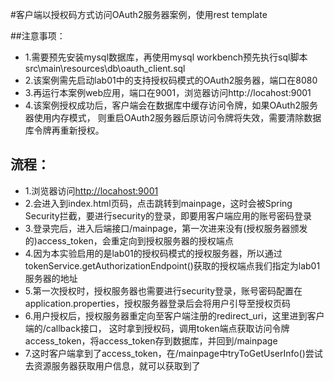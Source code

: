 #客户端以授权码方式访问OAuth2服务器案例，使用rest template

##注意事项：
- 1.需要预先安装mysql数据库，再使用mysql workbench预先执行sql脚本src\main\resources\db\oauth_client.sql
- 2.该案例需先启动lab01中的支持授权码模式的OAuth2服务器，端口在8080
- 3.再运行本案例web应用，端口在9001，浏览器访问http://locahost:9001
- 4.该案例授权成功后，客户端会在数据库中缓存访问令牌，如果OAuth2服务器使用内存模式，
则重启OAuth2服务器后原访问令牌将失效，需要清除数据库令牌再重新授权。

## 流程：
- 1.浏览器访问<a target="_blank" href="http://locahost:9001">http://locahost:9001</a>
- 2.会进入到index.html页码，点击跳转到mainpage，这时会被Spring Security拦截，要进行security的登录，即要用客户端应用的账号密码登录
- 3.登录完后，进入后端接口/mainpage，第一次进来没有(授权服务器颁发的)access_token，会重定向到授权服务器的授权端点
- 4.因为本实验启用的是lab01的授权码模式的授权服务器，所以通过tokenService.getAuthorizationEndpoint()获取的授权端点我们指定为lab01服务器的地址
- 5.第一次授权时，授权服务器也需要进行security登录，账号密码配置在application.properties，授权服务器登录后会将用户引导至授权页码
- 6.用户授权后，授权服务器重定向至客户端注册的redirect_uri，这里进到客户端的/callback接口，
这时拿到授权码，调用token端点获取访问令牌access_token，将access_token存到数据库，并回到/mainpage
- 7.这时客户端拿到了access_token，在/mainpage中tryToGetUserInfo()尝试去资源服务器获取用户信息，就可以获取到了
